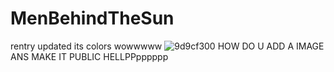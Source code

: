 # MenBehindTheSun
rentry updated its colors wowwwww
![9d9cf300](https://github.com/horroriest/slaughtered/assets/134234935/de59dd22-8a3f-4b4d-99aa-c1c2c81ace04)
HOW DO U ADD A IMAGE ANS MAKE IT PUBLIC HELLPPpppppp
